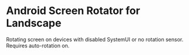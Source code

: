 # Android Screen Rotator for Landscape

Rotating screen on devices with disabled SystemUI or no rotation sensor. Requires auto-rotation on.
